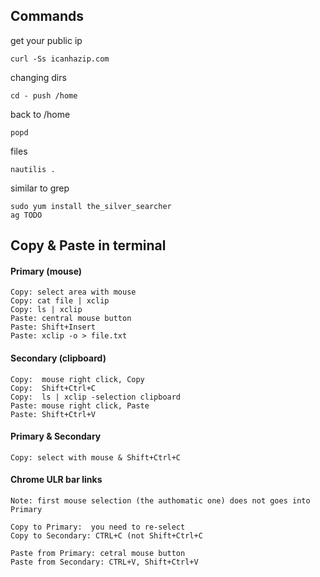## Commands

get your public ip

`
curl -Ss icanhazip.com
`

changing dirs

`
cd -
push /home
`

back to /home

`
popd
`

files

`
nautilis .
`

similar to grep 

```
sudo yum install the_silver_searcher
ag TODO
```

## Copy & Paste in terminal

#### Primary (mouse)

```
Copy: select area with mouse
Copy: cat file | xclip
Copy: ls | xclip
Paste: central mouse button
Paste: Shift+Insert
Paste: xclip -o > file.txt
```

#### Secondary (clipboard)

```
Copy:  mouse right click, Copy
Copy:  Shift+Ctrl+C
Copy:  ls | xclip -selection clipboard
Paste: mouse right click, Paste
Paste: Shift+Ctrl+V
```

#### Primary & Secondary

```
Copy: select with mouse & Shift+Ctrl+C
```

#### Chrome ULR bar links

```
Note: first mouse selection (the authomatic one) does not goes into Primary

Copy to Primary:  you need to re-select 
Copy to Secondary: CTRL+C (not Shift+Ctrl+C

Paste from Primary: cetral mouse button
Paste from Secondary: CTRL+V, Shift+Ctrl+V
```
